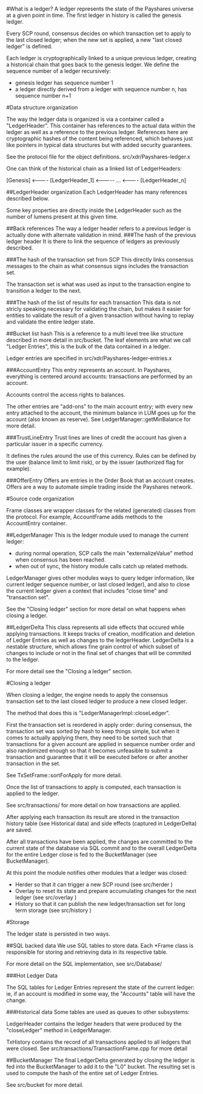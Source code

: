 #What is a ledger?
A ledger represents the state of the Payshares universe at a given point in time.
The first ledger in history is called the genesis ledger.

Every SCP round, consensus decides on which transaction set to apply to the
last closed ledger; when the new set is applied, a new "last closed ledger"
is defined.

Each ledger is cryptographically linked to a unique previous ledger, creating
a historical chain that goes back to the genesis ledger. 
We define the sequence number of a ledger recursively:
* genesis ledger has sequence number 1
* a ledger directly derived from a ledger with sequence number n, has sequence
    number n+1

#Data structure organization

The way the ledger data is organized is via a container called a "LedgerHeader".
This container has references to the actual data within the ledger as well as
a reference to the previous ledger.
References here are cryptographic hashes of the content being referenced, which
behaves just like pointers in typical data structures but with added
security guarantees.

See the protocol file for the object definitions.
src/xdr/Payshares-ledger.x

One can think of the historical chain as a linked list of LedgerHeaders:

[Genesis] <---- [LedgerHeader_1] <----- ... <---- [LedgerHeader_n]

##LedgerHeader organization
Each LedgerHeader has many references described below.

Some key properties are directly inside the LedgerHeader such as the number of
lumens present at this given time.

##Back references
The way a ledger header refers to a previous ledger is actually done with
alternate validation in mind.
###The hash of the previous ledger header
It is there to link the sequence of ledgers as previously described.

###The hash of the transaction set from SCP
This directly links consensus messages to the chain as what consensus signs
includes the transaction set.

The transaction set is what was used as input to the transaction engine to
transition a ledger to the next.

###The hash of the list of results for each transaction
This data is not stricly speaking necessary for validating the chain, but
makes it easier for entities to validate the result of a given transaction
without having to replay and validate the entire ledger state.

##Bucket list hash
This is a reference to a multi level tree like structure described in more
detail in src/bucket.
The leaf elements are what we call "Ledger Entries", this is the bulk of
the data contained in a ledger.

Ledger entries are specified in 
src/xdr/Payshares-ledger-entries.x

###AccountEntry
This entry represents an account. In Payshares, everything is centered around
accounts: transactions are performed by an account.

Accounts control the access rights to balances.

The other entries are "add-ons" to the main account entry; with every new entry
attached to the account, the minimum balance in LUM goes up for the
account (also known as reserve). See LedgerManager::getMinBalance for more detail.

###TrustLineEntry
Trust lines are lines of credit the account has given a particular issuer in a 
specific currency.

It defines the rules around the use of this currency.
Rules can be defined by the user (balance limit to limit risk), or by
the issuer (authorized flag for example).

###OfferEntry
Offers are entries in the Order Book that an account creates.
Offers are a way to automate simple trading inside the Payshares network.

#Source code organization

Frame classes are wrapper classes for the related (generated) classes
from the protocol. For example, AccountFrame adds methods to the
AccountEntry container.

##LedgerManager
This is the ledger module used to manage the current ledger:
* during normal operation, SCP calls the main "externalizeValue" method
    when consensus has been reached.
* when out of sync, the history module calls catch up related methods.

LedgerManager gives other modules ways to query ledger information, like
current ledger sequence number, or last closed ledger), and also to
close the current ledger given a context that includes "close time" and
"transaction set".

See the "Closing ledger" section for more detail on what happens when
closing a ledger.

##LedgerDelta
This class represents all side effects that occured while applying transactions.
It keeps tracks of creation, modification and deletion of Ledger Entries as
well as changes to the ledgerHeader.
LedgerDelta is a nestable structure, which allows fine grain control of which
subset of changes to include or not in the final set of changes that will be
commited to the ledger.

For more detail see the "Closing a ledger" section.

#Closing a ledger

When closing a ledger, the engine needs to apply the consensus transaction set
to the last closed ledger to produce a new closed ledger.

The method that does this is "LedgerManagerImpl::closeLedger".

First the transaction set is reordered in apply order:
during consensus, the transaction set was sorted by hash to keep things simple,
but when it comes to actually applying them, they need to be sorted such that
transactions for a given account are applied in sequence number order and also
randomized enough so that it becomes unfeasible to submit a transaction and
guarantee that it will be executed before or after another transaction in the set.

See TxSetFrame::sortForApply for more detail.

Once the list of transactions to apply is computed, each transaction is
applied to the ledger.

See src/transactions/ for more detail on how transactions are applied.

After applying each transaction its result are stored in the transaction history
table (see Historical data) and side effects (captured in LedgerDelta) are saved.

After all transactions have been applied, the changes are committed to
the current state of the database via SQL commit and to the overall LedgerDelta
for the entire Ledger close is fed to the BucketManager (see BucketManager).

At this point the module notifies other modules that a ledger was closed:
* Herder so that it can trigger a new SCP round (see src/herder )
* Overlay to reset its state and prepare accumulating changes for the next
    ledger (see src/overlay )
* History so that it can publish the new ledger/transaction set
    for long term storage (see src/history )

#Storage

The ledger state is persisted in two ways.

##SQL backed data
We use SQL tables to store data. Each *Frame class is responsible for storing
and retrieving data in its respective table.

For more detail on the SQL implementation, see src/Database/

###Hot Ledger Data

The SQL tables for Ledger Entries represent the state of the current ledger:
ie, if an account is modified in some way, the "Accounts" table will have the change.

###Historical data
Some tables are used as queues to other subsystems: 

LedgerHeader contains the ledger headers that were produced by the "closeLedger"
method in LedgerManager.

TxHistory contains the record of all transactions applied to all ledgers that
were closed. See src/transactions/TransactionFrame.cpp for more detail


##BucketManager
The final LedgerDelta generated by closing the ledger is fed into the
BucketManager to add it to the "L0" bucket.
The resulting set is used to compute the hash of the entire set of
Ledger Entries.

See src/bucket for more detail.

